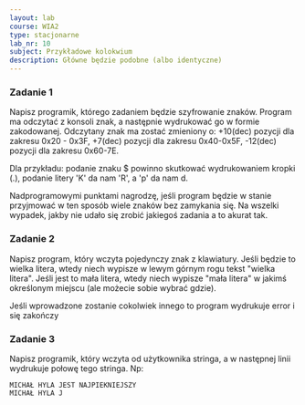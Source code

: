 ```yaml
---
layout: lab
course: WIA2
type: stacjonarne
lab_nr: 10
subject: Przykładowe kolokwium
description: Główne będzie podobne (albo identyczne)
---
```

### Zadanie 1

Napisz programik, którego zadaniem będzie szyfrowanie znaków. Program ma odczytać z konsoli znak, a następnie wydrukować go w formie zakodowanej. Odczytany znak ma zostać zmieniony o: +10(dec) pozycji dla zakresu 0x20 - 0x3F, +7(dec) pozycji dla zakresu 0x40-0x5F, -12(dec) pozycji dla zakresu 0x60-7E.

Dla przykładu: podanie znaku $ powinno skutkować wydrukowaniem kropki (.), podanie litery 'K' da nam 'R', a 'p' da nam d.

Nadprogramowymi punktami nagrodzę, jeśli program będzie w stanie przyjmować w ten sposób wiele znaków bez zamykania się. Na wszelki wypadek, jakby nie udało się zrobić jakiegoś zadania a to akurat tak.

### Zadanie 2

Napisz program, który wczyta pojedynczy znak z klawiatury. Jeśli będzie to wielka litera, wtedy niech wypisze w lewym górnym rogu tekst "wielka litera". Jeśli jest to mała litera, wtedy niech wypisze "mała litera" w jakimś określonym miejscu (ale możecie sobie wybrać gdzie).

Jeśli wprowadzone zostanie cokolwiek innego to program wydrukuje error i się zakończy

### Zadanie 3

Napisz programik, który wczyta od użytkownika stringa, a w następnej linii wydrukuje połowę tego stringa.
Np:

```
MICHAŁ HYLA JEST NAJPIEKNIEJSZY
MICHAŁ HYLA J
```